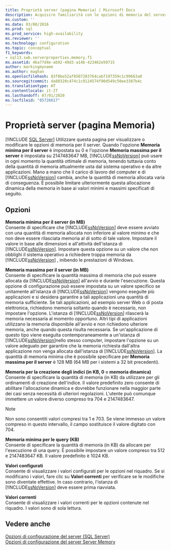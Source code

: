 ```yaml
---
title: Proprietà server (pagina Memoria) | Microsoft Docs
description: Acquisire familiarità con le opzioni di memoria del server in SQL Server. Informazioni sulla memoria del server minima e massima, sulla memoria per la creazione degli indici e su altre impostazioni.
ms.custom: ''
ms.date: 03/08/2016
ms.prod: sql
ms.prod_service: high-availability
ms.reviewer: ''
ms.technology: configuration
ms.topic: conceptual
f1_keywords:
- sql13.swb.serverproperties.memory.f1
ms.assetid: 46a77d4e-ab92-49d3-a14b-423462e50715
author: markingmyname
ms.author: maghan
ms.openlocfilehash: 83f8be52af8507203764cab7197359c1c99663a0
ms.sourcegitcommit: da88320c474c1c9124574f90d549c50ee3387b4c
ms.translationtype: HT
ms.contentlocale: it-IT
ms.lasthandoff: 07/01/2020
ms.locfileid: "85726617"
---
```

# <a name="server-properties---memory-page"></a>Proprietà server (pagina Memoria)
 [!INCLUDE [SQL Server](../../includes/applies-to-version/sqlserver.md)]
  Utilizzare questa pagina per visualizzare o modificare le opzioni di memoria per il server. Quando l'opzione **Memoria minima per il server** è impostata su 0 e l'opzione **Memoria massima per il server** è impostata su 2147483647 MB, [!INCLUDE[ssNoVersion](../../includes/ssnoversion-md.md)] può usare in ogni momento la quantità ottimale di memoria, tenendo tuttavia conto della quantità di memoria attualmente usta dal sistema operativo e da altre applicazioni. Mano a mano che il carico di lavoro del computer e di [!INCLUDE[ssNoVersion](../../includes/ssnoversion-md.md)] cambia, anche la quantità di memoria allocata varia di conseguenza. È possibile limitare ulteriormente questa allocazione dinamica della memoria in base ai valori minimi e massimi specificati di seguito.  
  
## <a name="options"></a>Opzioni  
 **Memoria minima per il server (in MB)**  
 Consente di specificare che [!INCLUDE[ssNoVersion](../../includes/ssnoversion-md.md)] deve essere avviato con una quantità di memoria allocata non inferiore al valore minimo e che non deve essere rilasciata memoria al di sotto di tale valore. Impostare il valore in base alle dimensioni e all'attività dell'istanza di [!INCLUDE[ssNoVersion](../../includes/ssnoversion-md.md)]. Impostare questa opzione su un valore che non obblighi il sistema operativo a richiedere troppa memoria da [!INCLUDE[ssNoVersion](../../includes/ssnoversion-md.md)] , inibendo le prestazioni di Windows.  
  
 **Memoria massima per il server (in MB)**  
 Consente di specificare la quantità massima di memoria che può essere allocata da [!INCLUDE[ssNoVersion](../../includes/ssnoversion-md.md)] all'avvio e durante l'esecuzione. Questa opzione di configurazione può essere impostata su un valore specifico se unitamente all'istanza di [!INCLUDE[ssNoVersion](../../includes/ssnoversion-md.md)] vengono eseguite più applicazioni e si desidera garantire a tali applicazioni una quantità di memoria sufficiente. Se tali applicazioni, ad esempio server Web o di posta elettronica, richiedono memoria soltanto quando è necessario, non impostare l'opzione. L'istanza di [!INCLUDE[ssNoVersion](../../includes/ssnoversion-md.md)] rilascerà la memoria necessaria al momento opportuno. Altri tipi di applicazioni utilizzano la memoria disponibile all'avvio e non richiedono ulteriore memoria, anche quando questa risulta necessaria. Se un'applicazione di questo tipo viene eseguita contemporaneamente a un'istanza di [!INCLUDE[ssNoVersion](../../includes/ssnoversion-md.md)]nello stesso computer, impostare l'opzione su un valore adeguato per garantire che la memoria richiesta dall'altra applicazione non venga allocata dall'istanza di [!INCLUDE[ssNoVersion](../../includes/ssnoversion-md.md)]. La quantità di memoria minima che è possibile specificare per **Memoria massima per il server** è 128 MB (64 MB per i sistemi a 32 bit precedenti).  
  
 **Memoria per la creazione degli indici (in KB, 0 = memoria dinamica)**  
 Consente di specificare la quantità di memoria (in KB) da utilizzare per gli ordinamenti di creazione dell'indice. Il valore predefinito zero consente di abilitare l'allocazione dinamica e dovrebbe funzionare nella maggior parte dei casi senza necessità di ulteriori regolazioni. L'utente può comunque immettere un valore diverso compreso tra 704 e 2147483647.  
  
> [!NOTE]  
>  Non sono consentiti valori compresi tra 1 e 703. Se viene immesso un valore compreso in questo intervallo, il campo sostituisce il valore digitato con 704.  
  
 **Memoria minima per le query (KB)**  
 Consente di specificare la quantità di memoria (in KB) da allocare per l'esecuzione di una query. È possibile impostare un valore compreso tra 512 e 2147483647 KB. Il valore predefinito è 1024 KB.  
  
 **Valori configurati**  
 Consente di visualizzare i valori configurati per le opzioni nel riquadro. Se si modificano i valori, fare clic su **Valori correnti** per verificare se le modifiche sono diventate effettive. In caso contrario, l'istanza di [!INCLUDE[ssNoVersion](../../includes/ssnoversion-md.md)] deve essere prima riavviata.  
  
 **Valori correnti**  
 Consente di visualizzare i valori correnti per le opzioni contenute nel riquadro. I valori sono di sola lettura.  
  
## <a name="see-also"></a>Vedere anche  
 [Opzioni di configurazione del server &#40;SQL Server&#41;](../../database-engine/configure-windows/server-configuration-options-sql-server.md)   
 [Opzioni di configurazione del server Server Memory](../../database-engine/configure-windows/server-memory-server-configuration-options.md)  
  
  
